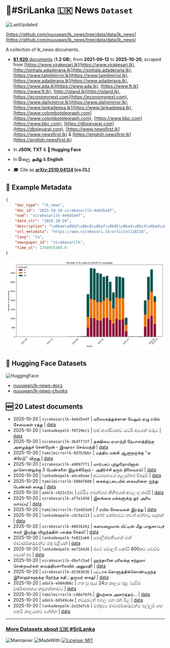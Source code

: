 # 📄#SriLanka 🇱🇰 News `Dataset`

![LastUpdated](https://img.shields.io/badge/last_updated-2025--10--20_16:20:19-green)

[https://github.com/nuuuwan/lk_news/tree/data/data/lk_news](https://github.com/nuuuwan/lk_news/tree/data/data/lk_news)

A collection of lk_news documents.

- [**81,920** documents](https://github.com/nuuuwan/lk_news/tree/data/data/lk_news) (**1.2 GB**), from **2021-09-12** to **2025-10-20**, scraped from [https://www.virakesari.lk](https://www.virakesari.lk), [http://sinhala.adaderana.lk](http://sinhala.adaderana.lk), [https://www.tamilmirror.lk](https://www.tamilmirror.lk), [https://www.adaderana.lk](https://www.adaderana.lk), [https://www.ada.lk](https://www.ada.lk), [https://www.ft.lk](https://www.ft.lk), [http://island.lk](http://island.lk), [https://economynext.com](https://economynext.com), [https://www.dailymirror.lk](https://www.dailymirror.lk), [https://www.lankadeepa.lk](https://www.lankadeepa.lk), [https://www.colombotelegraph.com](https://www.colombotelegraph.com), [https://www.bbc.com](https://www.bbc.com), [https://dbsjeyaraj.com](https://dbsjeyaraj.com), [https://www.newsfirst.lk](https://www.newsfirst.lk) & [https://english.newsfirst.lk](https://english.newsfirst.lk)

- In **JSON**, **TXT** & **🤗 Hugging Face**

- In **සිංහල**, **தமிழ்** & **English**

- 🎓 Cite as **[arXiv:2510.04124](https://arxiv.org/abs/2510.04124) [cs.CL]**

## 📝 Example Metadata

```json
{
    "doc_type": "lk_news",
    "doc_id": "2025-10-20-virakesarilk-4e6d5e4f",
    "num": "virakesarilk-4e6d5e4f",
    "date_str": "2025-10-20",
    "description": "\u0bae\u0bb2\u0bc8\u0baf\u0b95\u0ba4\u0bcd\u0ba4\u0bc1\u0b95\u0bcd\u0b95\u0bbe\u0ba9 \u0bae\u0bc7\u0bb2\u0bc1\u0bae\u0bcd \u0b8f\u0bb4\u0bc1 \u0bb0\u0baf\u0bbf\u0bb2\u0bcd \u0b9a\u0bc7\u0bb5\u0bc8\u0b95\u0bb3\u0bcd \u0bb0\u0ba4\u0bcd\u0ba4\u0bc1",
    "url_metadata": "https://www.virakesari.lk/article/228218",
    "lang": "ta",
    "newspaper_id": "virakesarilk",
    "time_ut": 1760955360.0
}
```

![Chart](https://raw.githubusercontent.com/nuuuwan/lk_news/refs/heads/data/data/lk_news/docs_by_month_and_lang.png)

## 🤗 Hugging Face Datasets

![HuggingFace](https://img.shields.io/badge/-HuggingFace-FDEE21?style=for-the-badge&logo=HuggingFace)

- [nuuuwan/lk-news-docs](https://huggingface.co/datasets/nuuuwan/lk-news-docs)
- [nuuuwan/lk-news-chunks](https://huggingface.co/datasets/nuuuwan/lk-news-chunks)

## 🆕 20 Latest documents

- 2025-10-20 | `virakesarilk-4e6d5e4f` | மலையகத்துக்கான மேலும் ஏழு ரயில் சேவைகள் ரத்து | [data](https://github.com/nuuuwan/lk_news/tree/data/data/lk_news/2020s/2025/2025-10-20-virakesarilk-4e6d5e4f)
- 2025-10-20 | `lankadeepalk-f0f29ec1` | පස් කණ්ඩියකට යටවී අයෙක් මරුට | [data](https://github.com/nuuuwan/lk_news/tree/data/data/lk_news/2020s/2025/2025-10-20-lankadeepalk-f0f29ec1)
- 2025-10-20 | `virakesarilk-3bdff72f` | தக்ஷியை ஏமாற்றி நேபாளத்திற்கு அழைத்துச் சென்றேன் - இஷாரா செவ்வந்தி | [data](https://github.com/nuuuwan/lk_news/tree/data/data/lk_news/2020s/2025/2025-10-20-virakesarilk-3bdff72f)
- 2025-10-20 | `tamilmirrorlk-9d7b3bbc` | மத்திய வங்கி ஆளுநருக்கு ’’ஏ கிரேடு’’ விருது | [data](https://github.com/nuuuwan/lk_news/tree/data/data/lk_news/2020s/2025/2025-10-20-tamilmirrorlk-9d7b3bbc)
- 2025-10-20 | `virakesarilk-a90977f1` | மார்பகப் புற்றுநோயினால் நாளொன்றுக்கு 3 பெண்களை இழக்கிறோம் - அதிர்ச்சி தரும் நிலைவரம்! | [data](https://github.com/nuuuwan/lk_news/tree/data/data/lk_news/2020s/2025/2025-10-20-virakesarilk-a90977f1)
- 2025-10-20 | `lankadeepalk-a4ce8aae` | අධ්‍යාපනයේ පැලැස්තර විසදුම් | [data](https://github.com/nuuuwan/lk_news/tree/data/data/lk_news/2020s/2025/2025-10-20-lankadeepalk-a4ce8aae)
- 2025-10-20 | `tamilmirrorlk-58047688` | கைக்குட்டையில் கைவரிசை:   ஐந்து பெண்கள் கைது | [data](https://github.com/nuuuwan/lk_news/tree/data/data/lk_news/2020s/2025/2025-10-20-tamilmirrorlk-58047688)
- 2025-10-20 | `adalk-c821c53c` | දුම්රිය ගමන්වාර කිහිපයක් අවලංගු කරයි | [data](https://github.com/nuuuwan/lk_news/tree/data/data/lk_news/2020s/2025/2025-10-20-adalk-c821c53c)
- 2025-10-20 | `virakesarilk-a77e1458` | இலங்கை மக்களுக்கு ஓர் அரிய வாய்ப்பு! | [data](https://github.com/nuuuwan/lk_news/tree/data/data/lk_news/2020s/2025/2025-10-20-virakesarilk-a77e1458)
- 2025-10-20 | `tamilmirrorlk-f2edd1e0` | 7 ரயில் சேவைகள் இரத்து | [data](https://github.com/nuuuwan/lk_news/tree/data/data/lk_news/2020s/2025/2025-10-20-tamilmirrorlk-f2edd1e0)
- 2025-10-20 | `lankadeepalk-cdc5a113` | කෝප් කෝපාවට තවත් අත්තටු  දෙකක් | [data](https://github.com/nuuuwan/lk_news/tree/data/data/lk_news/2020s/2025/2025-10-20-lankadeepalk-cdc5a113)
- 2025-10-20 | `virakesarilk-48816261` | கனமழையால் வீட்டின் மீது பாதுகாப்புச் சுவர் இடிந்து விழுந்ததில் பலத்த சேதம்! | [data](https://github.com/nuuuwan/lk_news/tree/data/data/lk_news/2020s/2025/2025-10-20-virakesarilk-48816261)
- 2025-10-20 | `lankadeepalk-fe822ab6` | පොලිස්පතිගෙන් මත් ජාවාරම්කරුවන්ට රතු එළියක් | [data](https://github.com/nuuuwan/lk_news/tree/data/data/lk_news/2020s/2025/2025-10-20-lankadeepalk-fe822ab6)
- 2025-10-20 | `lankadeepalk-ae716426` | රටේ ඩොලර් කෝටි 600කට වෙච්ච දෙයක් නෑ | [data](https://github.com/nuuuwan/lk_news/tree/data/data/lk_news/2020s/2025/2025-10-20-lankadeepalk-ae716426)
- 2025-10-20 | `virakesarilk-d8efc5ad` | ஹந்தானை மலைக்கு சுற்றுலா சென்றவர்கள் வைத்தியசாலையில் அனுமதி! | [data](https://github.com/nuuuwan/lk_news/tree/data/data/lk_news/2020s/2025/2025-10-20-virakesarilk-d8efc5ad)
- 2025-10-20 | `virakesarilk-d3383b36` | பட்டாசு கொளுத்திக்கொண்டிருந்த இளைஞர்களுக்கு நேர்ந்த கதி ; ஒருவர் கைது! | [data](https://github.com/nuuuwan/lk_news/tree/data/data/lk_news/2020s/2025/2025-10-20-virakesarilk-d3383b36)
- 2025-10-20 | `adalk-e004d06c` | ගත වූ පැය 24ක කාලය තුළ වැඩිම වර්ෂාපතනය කඩුගන්නාවට | [data](https://github.com/nuuuwan/lk_news/tree/data/data/lk_news/2020s/2025/2025-10-20-adalk-e004d06c)
- 2025-10-20 | `tamilmirrorlk-cd8e76f6` | இயற்கை அனர்த்தம்... | [data](https://github.com/nuuuwan/lk_news/tree/data/data/lk_news/2020s/2025/2025-10-20-tamilmirrorlk-cd8e76f6)
- 2025-10-20 | `adalk-68549c4e` | තවදුරටත් ඉහල යන රන් මිල | [data](https://github.com/nuuuwan/lk_news/tree/data/data/lk_news/2020s/2025/2025-10-20-adalk-68549c4e)
- 2025-10-20 | `lankadeepalk-2a15efcb` | මත්ද්‍රව්‍ය ජාවාරම්කරුවන්ට එල්ලුම් ගහ කෙටි කාලයකට ගේන්න | [data](https://github.com/nuuuwan/lk_news/tree/data/data/lk_news/2020s/2025/2025-10-20-lankadeepalk-2a15efcb)

---

### [More Datasets about 🇱🇰 #SriLanka](https://github.com/nuuuwan/lk_datasets)

![Maintainer](https://img.shields.io/badge/maintainer-nuuuwan-red)
![MadeWith](https://img.shields.io/badge/made_with-python-blue)
[![License: MIT](https://img.shields.io/badge/License-MIT-yellow.svg)](https://opensource.org/licenses/MIT)
